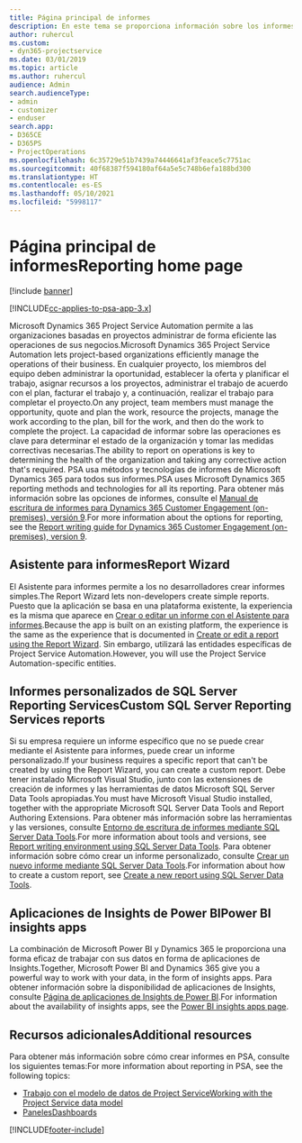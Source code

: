 ```yaml
---
title: Página principal de informes
description: En este tema se proporciona información sobre los informes de Dynamics 365 Project Service Automation.
author: ruhercul
ms.custom:
- dyn365-projectservice
ms.date: 03/01/2019
ms.topic: article
ms.author: ruhercul
audience: Admin
search.audienceType:
- admin
- customizer
- enduser
search.app:
- D365CE
- D365PS
- ProjectOperations
ms.openlocfilehash: 6c35729e51b7439a74446641af3feace5c7751ac
ms.sourcegitcommit: 40f68387f594180af64a5e5c748b6efa188bd300
ms.translationtype: HT
ms.contentlocale: es-ES
ms.lasthandoff: 05/10/2021
ms.locfileid: "5998117"
---
```

# <a name="reporting-home-page"></a><span data-ttu-id="0d77b-103">Página principal de informes</span><span class="sxs-lookup"><span data-stu-id="0d77b-103">Reporting home page</span></span>

[!include [banner](../includes/psa-now-project-operations.md)]

[!INCLUDE[cc-applies-to-psa-app-3.x](../includes/cc-applies-to-psa-app-3x.md)]

<span data-ttu-id="0d77b-104">Microsoft Dynamics 365 Project Service Automation permite a las organizaciones basadas en proyectos administrar de forma eficiente las operaciones de sus negocios.</span><span class="sxs-lookup"><span data-stu-id="0d77b-104">Microsoft Dynamics 365 Project Service Automation lets project-based organizations efficiently manage the operations of their business.</span></span> <span data-ttu-id="0d77b-105">En cualquier proyecto, los miembros del equipo deben administrar la oportunidad, establecer la oferta y planificar el trabajo, asignar recursos a los proyectos, administrar el trabajo de acuerdo con el plan, facturar el trabajo y, a continuación, realizar el trabajo para completar el proyecto.</span><span class="sxs-lookup"><span data-stu-id="0d77b-105">On any project, team members must manage the opportunity, quote and plan the work, resource the projects, manage the work according to the plan, bill for the work, and then do the work to complete the project.</span></span> <span data-ttu-id="0d77b-106">La capacidad de informar sobre las operaciones es clave para determinar el estado de la organización y tomar las medidas correctivas necesarias.</span><span class="sxs-lookup"><span data-stu-id="0d77b-106">The ability to report on operations is key to determining the health of the organization and taking any corrective action that's required.</span></span> <span data-ttu-id="0d77b-107">PSA usa métodos y tecnologías de informes de Microsoft Dynamics 365 para todos sus informes.</span><span class="sxs-lookup"><span data-stu-id="0d77b-107">PSA uses Microsoft Dynamics 365 reporting methods and technologies for all its reporting.</span></span> <span data-ttu-id="0d77b-108">Para obtener más información sobre las opciones de informes, consulte el [Manual de escritura de informes para Dynamics 365 Customer Engagement (on-premises), versión 9](/dynamics365/customerengagement/on-premises/analytics/reporting-analytics-with-dynamics-365).</span><span class="sxs-lookup"><span data-stu-id="0d77b-108">For more information about the options for reporting, see the [Report writing guide for Dynamics 365 Customer Engagement (on-premises), version 9](/dynamics365/customerengagement/on-premises/analytics/reporting-analytics-with-dynamics-365).</span></span>

## <a name="report-wizard"></a><span data-ttu-id="0d77b-109">Asistente para informes</span><span class="sxs-lookup"><span data-stu-id="0d77b-109">Report Wizard</span></span>

<span data-ttu-id="0d77b-110">El Asistente para informes permite a los no desarrolladores crear informes simples.</span><span class="sxs-lookup"><span data-stu-id="0d77b-110">The Report Wizard lets non-developers create simple reports.</span></span> <span data-ttu-id="0d77b-111">Puesto que la aplicación se basa en una plataforma existente, la experiencia es la misma que aparece en [Crear o editar un informe con el Asistente para informes](/dynamics365/customerengagement/on-premises/basics/create-edit-copy-report-wizard).</span><span class="sxs-lookup"><span data-stu-id="0d77b-111">Because the app is built on an existing platform, the experience is the same as the experience that is documented in [Create or edit a report using the Report Wizard](/dynamics365/customerengagement/on-premises/basics/create-edit-copy-report-wizard).</span></span> <span data-ttu-id="0d77b-112">Sin embargo, utilizará las entidades específicas de Project Service Automation.</span><span class="sxs-lookup"><span data-stu-id="0d77b-112">However, you will use the Project Service Automation-specific entities.</span></span>

## <a name="custom-sql-server-reporting-services-reports"></a><span data-ttu-id="0d77b-113">Informes personalizados de SQL Server Reporting Services</span><span class="sxs-lookup"><span data-stu-id="0d77b-113">Custom SQL Server Reporting Services reports</span></span>

<span data-ttu-id="0d77b-114">Si su empresa requiere un informe específico que no se puede crear mediante el Asistente para informes, puede crear un informe personalizado.</span><span class="sxs-lookup"><span data-stu-id="0d77b-114">If your business requires a specific report that can't be created by using the Report Wizard, you can create a custom report.</span></span> <span data-ttu-id="0d77b-115">Debe tener instalado Microsoft Visual Studio, junto con las extensiones de creación de informes y las herramientas de datos Microsoft SQL Server Data Tools apropiadas.</span><span class="sxs-lookup"><span data-stu-id="0d77b-115">You must have Microsoft Visual Studio installed, together with the appropriate Microsoft SQL Server Data Tools and Report Authoring Extensions.</span></span> <span data-ttu-id="0d77b-116">Para obtener más información sobre las herramientas y las versiones, consulte [Entorno de escritura de informes mediante SQL Server Data Tools](/dynamics365/customerengagement/on-premises/analytics/report-writing-environment-using-sql-server-data-tools).</span><span class="sxs-lookup"><span data-stu-id="0d77b-116">For more information about tools and versions, see [Report writing environment using SQL Server Data Tools](/dynamics365/customerengagement/on-premises/analytics/report-writing-environment-using-sql-server-data-tools).</span></span> <span data-ttu-id="0d77b-117">Para obtener información sobre cómo crear un informe personalizado, consulte [Crear un nuevo informe mediante SQL Server Data Tools](/dynamics365/customerengagement/on-premises/analytics/create-a-new-report-using-sql-server-data-tools).</span><span class="sxs-lookup"><span data-stu-id="0d77b-117">For information about how to create a custom report, see [Create a new report using SQL Server Data Tools](/dynamics365/customerengagement/on-premises/analytics/create-a-new-report-using-sql-server-data-tools).</span></span>

## <a name="power-bi-insights-apps"></a><span data-ttu-id="0d77b-118">Aplicaciones de Insights de Power BI</span><span class="sxs-lookup"><span data-stu-id="0d77b-118">Power BI insights apps</span></span>

<span data-ttu-id="0d77b-119">La combinación de Microsoft Power BI y Dynamics 365 le proporciona una forma eficaz de trabajar con sus datos en forma de aplicaciones de Insights.</span><span class="sxs-lookup"><span data-stu-id="0d77b-119">Together, Microsoft Power BI and Dynamics 365 give you a powerful way to work with your data, in the form of insights apps.</span></span> <span data-ttu-id="0d77b-120">Para obtener información sobre la disponibilidad de aplicaciones de Insights, consulte [Página de aplicaciones de Insights de Power BI](https://powerbi.microsoft.com/power-bi-insights-apps/).</span><span class="sxs-lookup"><span data-stu-id="0d77b-120">For information about the availability of insights apps, see the [Power BI insights apps page](https://powerbi.microsoft.com/power-bi-insights-apps/).</span></span>


## <a name="additional-resources"></a><span data-ttu-id="0d77b-121">Recursos adicionales</span><span class="sxs-lookup"><span data-stu-id="0d77b-121">Additional resources</span></span>
<span data-ttu-id="0d77b-122">Para obtener más información sobre cómo crear informes en PSA, consulte los siguientes temas:</span><span class="sxs-lookup"><span data-stu-id="0d77b-122">For more information about reporting in PSA, see the following topics:</span></span>

- [<span data-ttu-id="0d77b-123">Trabajo con el modelo de datos de Project Service</span><span class="sxs-lookup"><span data-stu-id="0d77b-123">Working with the Project Service data model</span></span>](reports-working-project-service-data-model.md)
- [<span data-ttu-id="0d77b-124">Paneles</span><span class="sxs-lookup"><span data-stu-id="0d77b-124">Dashboards</span></span>](reports-dashboards.md)



[!INCLUDE[footer-include](../includes/footer-banner.md)]